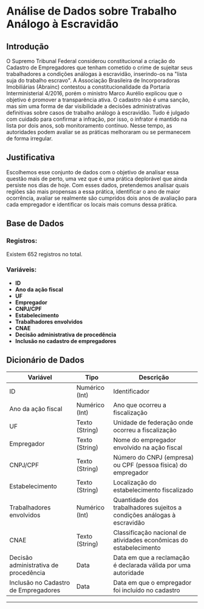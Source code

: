 # Análise de Dados sobre Trabalho Análogo à Escravidão

## Introdução

O Supremo Tribunal Federal considerou constitucional a criação do Cadastro de Empregadores que tenham cometido o crime de sujeitar seus trabalhadores a condições análogas à escravidão, inserindo-os na "lista suja do trabalho escravo". A Associação Brasileira de Incorporadoras Imobiliárias (Abrainc) contestou a constitucionalidade da Portaria Interministerial 4/2016, porém o ministro Marco Aurélio explicou que o objetivo é promover a transparência ativa. O cadastro não é uma sanção, mas sim uma forma de dar visibilidade a decisões administrativas definitivas sobre casos de trabalho análogo à escravidão. Tudo é julgado com cuidado para confirmar a infração, por isso, o infrator é mantido na lista por dois anos, sob monitoramento contínuo. Nesse tempo, as autoridades podem avaliar se as práticas melhoraram ou se permanecem de forma irregular.

## Justificativa

Escolhemos esse conjunto de dados com o objetivo de analisar essa questão mais de perto, uma vez que é uma prática deplorável que ainda persiste nos dias de hoje. Com esses dados, pretendemos analisar quais regiões são mais propensas a essa prática, identificar o ano de maior ocorrência, avaliar se realmente são cumpridos dois anos de avaliação para cada empregador e identificar os locais mais comuns dessa prática.

## Base de Dados

### Registros:

Existem 652 registros no total.

### Variáveis:

- **ID**
- **Ano da ação fiscal**
- **UF**
- **Empregador**
- **CNPJ/CPF**
- **Estabelecimento**
- **Trabalhadores envolvidos**
- **CNAE**
- **Decisão administrativa de procedência**
- **Inclusão no cadastro de empregadores**
  
## Dicionário de Dados

| Variável                         | Tipo            | Descrição                                                                                   |
|----------------------------------|-----------------|---------------------------------------------------------------------------------------------|
| ID                               | Numérico (Int)  | Identificador                                                                               |
| Ano da ação fiscal               | Numérico (Int)  | Ano que ocorreu a fiscalização                                                              |
| UF                               | Texto (String)  | Unidade de federação onde ocorreu a fiscalização                                            |
| Empregador                       | Texto (String)  | Nome do empregador envolvido na ação fiscal                                                 |
| CNPJ/CPF                         | Texto (String)  | Número do CNPJ (empresa) ou CPF (pessoa física) do empregador                               |
| Estabelecimento                  | Texto (String)  | Localização do estabelecimento fiscalizado                                                  |
| Trabalhadores envolvidos         | Numérico (Int)  | Quantidade dos trabalhadores sujeitos a condições análogas à escravidão                     |
| CNAE                             | Texto (String)  | Classificação nacional de atividades econômicas do estabelecimento                          |
| Decisão administrativa de procedência | Data       | Data em que a reclamação é declarada válida por uma autoridade                              |
| Inclusão no Cadastro de Empregadores | Data        | Data em que o empregador foi incluído no cadastro                                           |

---



